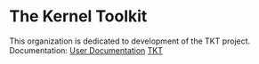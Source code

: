 # The Kernel Toolkit

This organization is dedicated to development of the TKT project.
Documentation:
[User Documentation](https://the-kernel-toolkit.github.io/)
[TKT](https://the-kernel-toolkit.github.io/TKT/)
